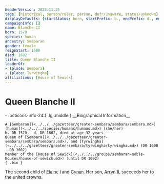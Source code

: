```yaml
---
headerVersion: 2023.11.25
tags: [historical, person/ruler, person, dufr/unaware, status/unknown]
displayDefaults: {startStatus: born, startPrefix: b., endPrefix: d., endStatus: died}
campaignInfo: []
name: Blanche II
born: 1570
species: human
ancestry: Sembaran
gender: female
reignStart: 1600
died: 1602
title: Queen Blanche II
leaderOf:
- {place: Sembara}
- {place: Tyrwingha}
affiliations: [House of Sewick]
---
```

# Queen Blanche II
<div class="grid cards ext-narrow-margin ext-one-column" markdown>
- :octicons-info-24:{ .lg .middle } __Biographical Information__

    A [Sembaran](<../../../gazetteer/greater-sembara/sembara/sembara.md>) [human](<../../../species/humans/humans.md>) (she/her)  
    b. DR 1570 - d. DR 1602, died at age 32 years  
    Queen of [Sembara](<../../../gazetteer/greater-sembara/sembara/sembara.md>), and [Tyrwingha](<../../../gazetteer/greater-sembara/tyrwingha/tyrwingha.md>) (DR 1600 - DR 1602)  
    Member of the [House of Sewick](<../../../groups/sembaran-noble-houses/house-of-sewick.md>) (until DR 1602)  
    { .bio }

</div>


The second child of [Elaine I](<./elaine-i.md>) and [Cynan](<./cynan.md>). Her son, [Arryn II](<./arryn-ii.md>), succeeds her to the united crowns.



